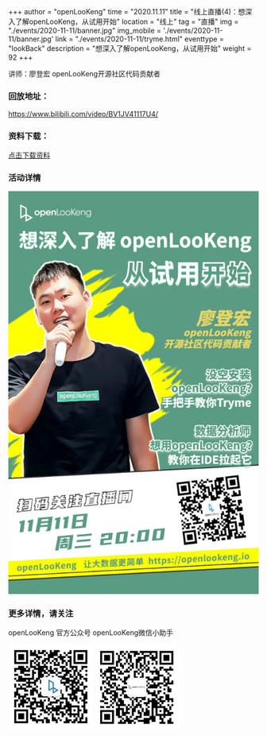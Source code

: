 +++ 
author = "openLooKeng"
time = "2020.11.11" 
title = "线上直播(4)：想深入了解openLooKeng，从试用开始" 
location = "线上" 
tag = "直播"
img = "./events/2020-11-11/banner.jpg" 
img_mobile = './events/2020-11-11/banner.jpg'
link = "./events/2020-11-11/tryme.html"
eventtype = "lookBack"
description = "想深入了解openLooKeng，从试用开始"
weight = 92
+++


讲师：廖登宏  openLooKeng开源社区代码贡献者

### 回放地址：

https://www.bilibili.com/video/BV1JV41117U4/

### 资料下载：

<a href="2020-11-11-try-openlookeng.pdf" download="">点击下载资料</a>

### 活动详情

<img src="./poster.png">

### 更多详情，请关注

openLooKeng 官方公众号       openLooKeng微信小助手

<img src="./accountCode.jpg">
<img src="./assistantCode.jpg">

